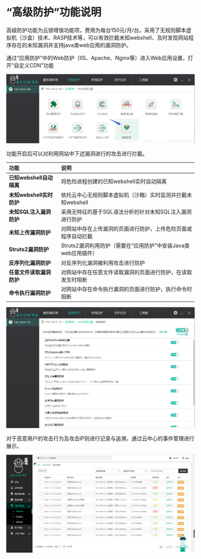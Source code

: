# “高级防护”功能说明

高级防护功能为云锁增值功能项，费用为每台150元/月/台。采用了无规则脚本虚拟机（沙盒）技术、RASP技术等，可以有效拦截未知webshell、及时发现网站程序存在的未知漏洞并支持java类web应用的漏洞防护。

通过“应用防护”中的Web防护（IIS、Apache、Nginx等）进入Web应用设置，打开“自定义CDN”功能

![](/assets/f1601.png)

功能开启后可以对利用网站中下述漏洞进行的攻击进行拦截。

| 功能 | 说明 |
| :--- | :--- |
| **已知webshell自动隔离** | 将危险进程创建的已知webshell实时自动隔离 |
| **未知webshell实时防护** | 依托云中心无规则脚本虚拟机（沙箱）实时监测并拦截未知webshell |
| **未知SQL注入漏洞防护** | 采用无特征的基于SQL语法分析的针对未知SQL注入漏洞进行防护 |
| **未知上传漏洞防护** | 对网站中存在上传漏洞的页面进行防护，上传危险页面或程序自动拦截 |
| **Struts2漏洞防护** | Struts2漏洞利用防护（需要在“应用防护”中安装Java类web应用插件） |
| **反序列化漏洞防护** | 对反序列化漏洞被利用攻击进行防护 |
| **任意文件读取漏洞防护** | 对网站中存在任意文件读取漏洞的页面进行防护，在读取发生时阻断 |
| **命令执行漏洞防护** | 对网站中存在命令执行漏洞的页面进行防护，执行命令时阻断 |

![](/assets/f1602.png)

对于恶意用户的攻击行为及攻击IP则进行记录与追溯，通过云中心的事件管理进行展示。

![](/assets/f1603.png)

